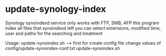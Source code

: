 # update-synology-index
Synology synoindexd service only works with FTP, SMB, AFP
this program index all files that synoindexd left
you can select extensions, modified time, user and paths
for the searching and treatment

Usage: update-synoindex.sh  --> first for create config file
       change values of config/update-synoindex-conf.txt
  		 update-synoindex.sh
